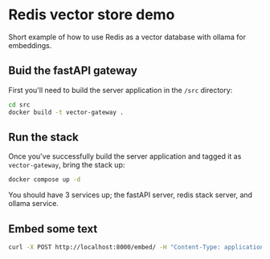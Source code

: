 # Redis vector store demo

Short example of how to use Redis as a vector database with ollama for embeddings. 

## Buid the fastAPI gateway

First you'll need to build the server application in the `/src` directory:

```sh
cd src
docker build -t vector-gateway .
```

## Run the stack

Once you've successfully build the server application and tagged it as `vector-gateway`, bring the stack up:

```sh
docker compose up -d
```

You should have 3 services up; the fastAPI server, redis stack server, and ollama service. 

## Embed some text

```sh
curl -X POST http://localhost:8000/embed/ -H "Content-Type: application/json" -d '{"payload": ["Paris is the capital of France.", "The dog ran after the cat.", "What day of the week is it?"]}'
```
